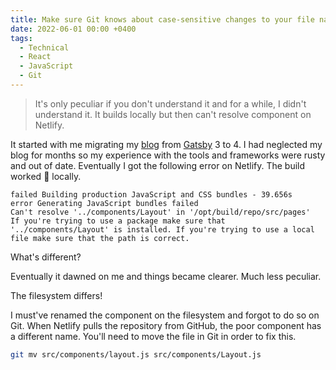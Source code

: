 ```yaml
---
title: Make sure Git knows about case-sensitive changes to your file names
date: 2022-06-01 00:00 +0400
tags:
  - Technical
  - React
  - JavaScript
  - Git
---
```


> It's only peculiar if you don't understand it and for a while, I didn't understand it.
> It builds locally but then can't resolve component on Netlify.

It started with me migrating my [blog][blog] from [Gatsby][gatsby] 3 to 4.
I had neglected my blog for months so my experience with the tools and frameworks were rusty and out of date.
Eventually I got the following error on Netlify. The build worked :100: locally.

```
failed Building production JavaScript and CSS bundles - 39.656s
error Generating JavaScript bundles failed
Can't resolve '../components/Layout' in '/opt/build/repo/src/pages'
If you're trying to use a package make sure that '../components/Layout' is installed. If you're trying to use a local file make sure that the path is correct.
```

What's different?

Eventually it dawned on me and things became clearer. Much less peculiar.

The filesystem differs!

I must've renamed the component on the filesystem and forgot to do so on Git.
When Netlify pulls the repository from GitHub, the poor component has a different name.
You'll need to move the file in Git in order to fix this.

```bash
git mv src/components/layout.js src/components/Layout.js
```

[blog]: https://github.com/cbillowes/curious-programmer-titanium
[gatsby]: https://www.gatsbyjs.com/gatsby-4/
